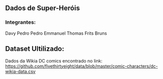 ## Dados de Super-Heróis

### Integrantes:

Davy Pedro
Pedro Emmanuel
Thomas Frits Bruns


## Dataset Ultilizado:

Dados da Wikia DC comics encontrado no link:
https://github.com/fivethirtyeight/data/blob/master/comic-characters/dc-wikia-data.csv
